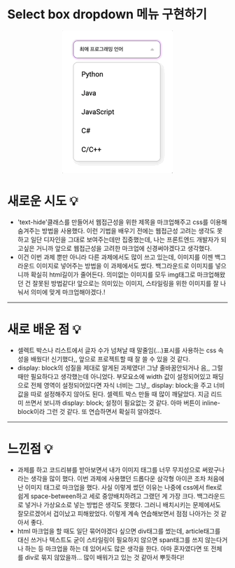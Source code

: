 # Select box dropdown 메뉴 구현하기

<p align="center">
    <img src="img/Apr-21-2022 16-49-09.gif">
</p>

# 새로운 시도 💡

- 'text-hide'클래스를 만들어서 웹접근성을 위한 제목을 마크업해주고 css를 이용해 숨겨주는 방법을 사용했다. 이런 기법을 배우기 전에는 웹접근성 고려는 생각도 못하고 일단 디자인을 그대로 보여주는데만 집중했는데, 나는 프론트엔드 개발자가 되고싶은 거니까 앞으로 웹접근성을 고려한 마크업에 신경써야겠다고 생각했다.
- 이건 이번 과제 뿐만 아니라 다른 과제에서도 많이 쓰고 있는데, 이미지를 이젠 백그라운드 이미지로 넣어주는 방법을 이 과제에서도 썼다. 백그라운드로 이미지를 넣으니까 확실히 html길이가 줄어든다. 의미없는 이미지를 모두 img태그로 마크업해왔던 건 잘못된 방법같다! 앞으로는 의미있는 이미지, 스타일링을 위한 이미지를 잘 나눠서 의미에 맞게 마크업해야겠다.!

---

# 새로 배운 점 💡

- 셀렉트 박스나 리스트에서 글자 수가 넘쳐날 때 말줄임(...)표시를 사용하는 css 속성을 배웠다! 신기했다,, 앞으로 프로젝트할 때 잘 쓸 수 있을 것 같다.
- display: block의 성질을 제대로 알게된 과제였다! 그냥 줄바꿈안되거나 음,, 그럴때만 필요하다고 생각했는데 아니었다. 부모요소에 width 값이 설정되어있고 패딩으로 전체 영역이 설정되어있다면 자식 너비는 그냥,, display: block;을 주고 너비 값을 따로 설정해주지 않아도 된다.
  셀렉트 박스 만들 때 많이 깨달았다. 지금 리드미 쓰면서 보니까 display: block; 설정이 필요없는 것 같다. 아마 버튼이 inline-block이라 그런 것 같다. 또 연습하면서 확실히 알야겠다.

---

# 느낀점 💡

- 과제를 하고 코드리뷰를 받아보면서 내가 이미지 태그를 너무 무지성으로 써왔구나 라는 생각을 많이 했다. 이번 과제에 사용했던 드롭다운 삼각형 아이콘 조차 처음에 난 이미지 태그로 마크업을 했다. 사실 이렇게 썼던 이유는 나중에 css에서 flex로 쉽게 space-between하고 세로 중앙배치하려고 그랬던 게 가장 크다. 백그라운드로 넣거나 가상요소로 넣는 방법은 생각도 못했다. 그러니 배치시키는 문제에서도 잘모르겠어서 겁이났고 피해왔었다. 이렇게 계속 연습해보면서 점점 나아가는 것 같아서 좋다.
- html 마크업을 할 때도 일단 묶어야겠다 싶으면 div태그를 썼는데, article태그를 대신 쓰거나 텍스트도 굳이 스타일링이 필요하지 않으면 span태그를 쓰지 않는다거나 하는 등 마크업을 하는 데 있어서도 많은 생각을 한다. 아마 혼자였다면 또 전체를 div로 묶지 않았을까... 많이 배워가고 있는 것 같아서 뿌듯하다!
